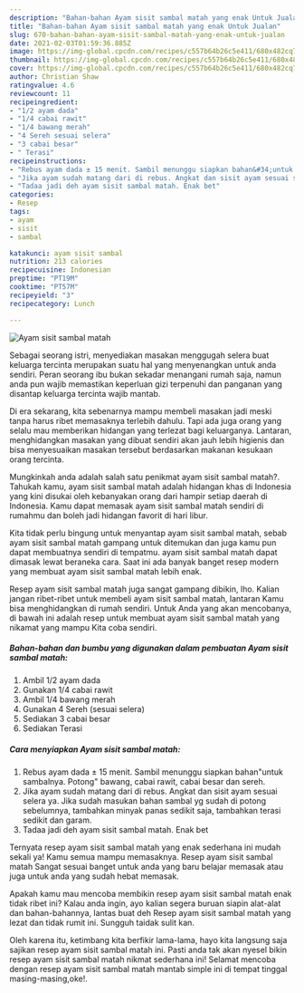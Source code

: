 ```yaml
---
description: "Bahan-bahan Ayam sisit sambal matah yang enak Untuk Jualan"
title: "Bahan-bahan Ayam sisit sambal matah yang enak Untuk Jualan"
slug: 670-bahan-bahan-ayam-sisit-sambal-matah-yang-enak-untuk-jualan
date: 2021-02-03T01:59:36.885Z
image: https://img-global.cpcdn.com/recipes/c557b64b26c5e411/680x482cq70/ayam-sisit-sambal-matah-foto-resep-utama.jpg
thumbnail: https://img-global.cpcdn.com/recipes/c557b64b26c5e411/680x482cq70/ayam-sisit-sambal-matah-foto-resep-utama.jpg
cover: https://img-global.cpcdn.com/recipes/c557b64b26c5e411/680x482cq70/ayam-sisit-sambal-matah-foto-resep-utama.jpg
author: Christian Shaw
ratingvalue: 4.6
reviewcount: 11
recipeingredient:
- "1/2 ayam dada"
- "1/4 cabai rawit"
- "1/4 bawang merah"
- "4 Sereh sesuai selera"
- "3 cabai besar"
- " Terasi"
recipeinstructions:
- "Rebus ayam dada ± 15 menit. Sambil menunggu siapkan bahan&#34;untuk sambalnya. Potong&#34; bawang, cabai rawit, cabai besar dan sereh."
- "Jika ayam sudah matang dari di rebus. Angkat dan sisit ayam sesuai selera ya. Jika sudah masukan bahan sambal yg sudah di potong sebelumnya, tambahkan minyak panas sedikit saja, tambahkan terasi sedikit dan garam."
- "Tadaa jadi deh ayam sisit sambal matah. Enak bet"
categories:
- Resep
tags:
- ayam
- sisit
- sambal

katakunci: ayam sisit sambal 
nutrition: 213 calories
recipecuisine: Indonesian
preptime: "PT19M"
cooktime: "PT57M"
recipeyield: "3"
recipecategory: Lunch

---
```



![Ayam sisit sambal matah](https://img-global.cpcdn.com/recipes/c557b64b26c5e411/680x482cq70/ayam-sisit-sambal-matah-foto-resep-utama.jpg)

Sebagai seorang istri, menyediakan masakan menggugah selera buat keluarga tercinta merupakan suatu hal yang menyenangkan untuk anda sendiri. Peran seorang ibu bukan sekadar menangani rumah saja, namun anda pun wajib memastikan keperluan gizi terpenuhi dan panganan yang disantap keluarga tercinta wajib mantab.

Di era  sekarang, kita sebenarnya mampu membeli masakan jadi meski tanpa harus ribet memasaknya terlebih dahulu. Tapi ada juga orang yang selalu mau memberikan hidangan yang terlezat bagi keluarganya. Lantaran, menghidangkan masakan yang dibuat sendiri akan jauh lebih higienis dan bisa menyesuaikan masakan tersebut berdasarkan makanan kesukaan orang tercinta. 



Mungkinkah anda adalah salah satu penikmat ayam sisit sambal matah?. Tahukah kamu, ayam sisit sambal matah adalah hidangan khas di Indonesia yang kini disukai oleh kebanyakan orang dari hampir setiap daerah di Indonesia. Kamu dapat memasak ayam sisit sambal matah sendiri di rumahmu dan boleh jadi hidangan favorit di hari libur.

Kita tidak perlu bingung untuk menyantap ayam sisit sambal matah, sebab ayam sisit sambal matah gampang untuk ditemukan dan juga kamu pun dapat membuatnya sendiri di tempatmu. ayam sisit sambal matah dapat dimasak lewat beraneka cara. Saat ini ada banyak banget resep modern yang membuat ayam sisit sambal matah lebih enak.

Resep ayam sisit sambal matah juga sangat gampang dibikin, lho. Kalian jangan ribet-ribet untuk membeli ayam sisit sambal matah, lantaran Kamu bisa menghidangkan di rumah sendiri. Untuk Anda yang akan mencobanya, di bawah ini adalah resep untuk membuat ayam sisit sambal matah yang nikamat yang mampu Kita coba sendiri.

<!--inarticleads1-->

##### Bahan-bahan dan bumbu yang digunakan dalam pembuatan Ayam sisit sambal matah:

1. Ambil 1/2 ayam dada
1. Gunakan 1/4 cabai rawit
1. Ambil 1/4 bawang merah
1. Gunakan 4 Sereh (sesuai selera)
1. Sediakan 3 cabai besar
1. Sediakan  Terasi




<!--inarticleads2-->

##### Cara menyiapkan Ayam sisit sambal matah:

1. Rebus ayam dada ± 15 menit. Sambil menunggu siapkan bahan&#34;untuk sambalnya. Potong&#34; bawang, cabai rawit, cabai besar dan sereh.
1. Jika ayam sudah matang dari di rebus. Angkat dan sisit ayam sesuai selera ya. Jika sudah masukan bahan sambal yg sudah di potong sebelumnya, tambahkan minyak panas sedikit saja, tambahkan terasi sedikit dan garam.
1. Tadaa jadi deh ayam sisit sambal matah. Enak bet




Ternyata resep ayam sisit sambal matah yang enak sederhana ini mudah sekali ya! Kamu semua mampu memasaknya. Resep ayam sisit sambal matah Sangat sesuai banget untuk anda yang baru belajar memasak atau juga untuk anda yang sudah hebat memasak.

Apakah kamu mau mencoba membikin resep ayam sisit sambal matah enak tidak ribet ini? Kalau anda ingin, ayo kalian segera buruan siapin alat-alat dan bahan-bahannya, lantas buat deh Resep ayam sisit sambal matah yang lezat dan tidak rumit ini. Sungguh taidak sulit kan. 

Oleh karena itu, ketimbang kita berfikir lama-lama, hayo kita langsung saja sajikan resep ayam sisit sambal matah ini. Pasti anda tak akan nyesel bikin resep ayam sisit sambal matah nikmat sederhana ini! Selamat mencoba dengan resep ayam sisit sambal matah mantab simple ini di tempat tinggal masing-masing,oke!.

